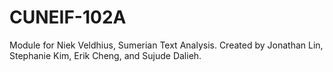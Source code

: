 # CUNEIF-102A
Module for Niek Veldhius, Sumerian Text Analysis. Created by Jonathan Lin, Stephanie Kim, Erik Cheng, and Sujude Dalieh. 
